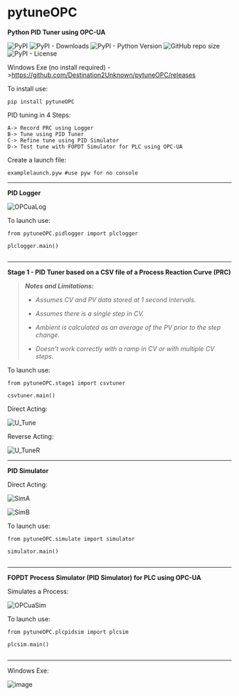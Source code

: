 # pytuneOPC
**Python PID Tuner using OPC-UA**

![PyPI](https://img.shields.io/pypi/v/pytuneOPC?label=pypi%20package)
![PyPI - Downloads](https://img.shields.io/pypi/dm/pytuneOPC)
![PyPI - Python Version](https://img.shields.io/pypi/pyversions/pytuneOPC)
![GitHub repo size](https://img.shields.io/github/repo-size/destination2unknown/pytuneOPC)
![PyPI - License](https://img.shields.io/pypi/l/pytuneOPC)

Windows Exe (no install required) ->https://github.com/Destination2Unknown/pytuneOPC/releases

To install use:

```
pip install pytuneOPC
```


PID tuning in 4 Steps:
```
A-> Record PRC using Logger
B-> Tune using PID Tuner
C-> Refine tune using PID Simulator
D-> Test tune with FOPDT Simulator for PLC using OPC-UA
```


Create a launch file:

```
examplelaunch.pyw #use pyw for no console
```

_________________________________________________________________________________________________________________________
**PID Logger**



![OPCuaLog](https://user-images.githubusercontent.com/92536730/184158600-54fcf55c-1fe2-457d-a677-1b4664894b96.png)




To launch use:
```
from pytuneOPC.pidlogger import plclogger

plclogger.main()
    
```


_________________________________________________________________________________________________________________________
**Stage 1 - PID Tuner based on a CSV file of a Process Reaction Curve (PRC)**

> ***Notes and Limitations:***
>
> - _Assumes CV and PV data stored at 1 second intervals._
>
> - _Assumes there is a single step in CV._
>
> - _Ambient is calculated as an average of the PV prior to the step change._
>
> - _Doesn't work correctly with a ramp in CV or with multiple CV steps._
>
>


To launch use:
```
from pytuneOPC.stage1 import csvtuner

csvtuner.main()

```

Direct Acting:

![U_Tune](https://user-images.githubusercontent.com/92536730/179394923-8757a7b9-d1d6-482b-8bd3-8b4769937206.PNG)



Reverse Acting:

![U_TuneR](https://user-images.githubusercontent.com/92536730/179394927-d35f3e2f-943c-41cc-bfff-cfee028a821f.PNG)



_________________________________________________________________________________________________________________________
**PID Simulator**


Direct Acting:




![SimA](https://user-images.githubusercontent.com/92536730/184158772-930a5a03-c6c9-4587-91f7-919cd2301f4b.PNG)





![SimB](https://user-images.githubusercontent.com/92536730/184158750-bdf044b2-5514-4ce0-a170-abfeb8f3bc2f.PNG)






To launch use:
```
from pytuneOPC.simulate import simulator

simulator.main()
    
```


_________________________________________________________________________________________________________________________
**FOPDT Process Simulator (PID Simulator) for PLC using OPC-UA**


Simulates a Process:




![OPCuaSim](https://user-images.githubusercontent.com/92536730/184160541-6ea3234d-af96-4b89-81db-92dc13a68329.PNG)


To launch use:
```
from pytuneOPC.plcpidsim import plcsim

plcsim.main()
    
```


_________________________________________________________________________________________________________________________

Windows Exe:


![image](https://user-images.githubusercontent.com/92536730/184161990-c221eec5-acc6-43b8-ad2f-85367814301a.png)
